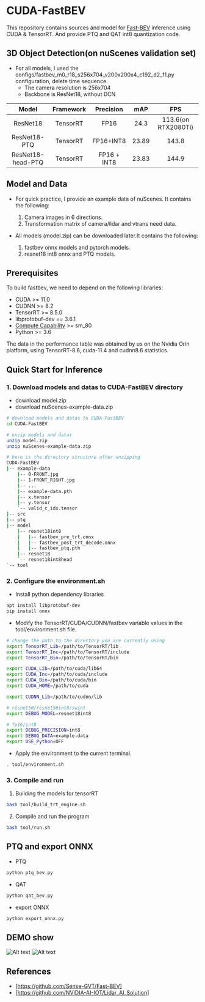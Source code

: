 # CUDA-FastBEV

This repository contains sources and model for [Fast-BEV](https://github.com/Sense-GVT/Fast-BEV) inference using CUDA & TensorRT. And provide PTQ and QAT int8 quantization code.


## 3D Object Detection(on nuScenes validation set)
- For all models, I used the configs/fastbev_m0_r18_s256x704_v200x200x4_c192_d2_f1.py configuration, delete time sequence. 
  - The camera resolution is 256x704
  - Backbone is ResNet18, without DCN


|         **Model**        | **Framework** | **Precision** | **mAP** | **FPS** |
|:------------------------:|:-------------:|:-------------:|:-------:|:-------:|
| ResNet18 |    TensorRT    |   FP16   |  24.3  |   113.6(on RTX2080Ti)        |
| ResNet18-PTQ         |    TensorRT   | FP16+INT8     |  23.89  |  143.8  |
| ResNet18-head-PTQ    | TensorRT      | FP16 + INT8 |  23.83       |   144.9        |


## Model and Data
- For quick practice, I provide an example data of nuScenes. It contains the following:
  1. Camera images in 6 directions.
  2. Transformation matrix of camera/lidar and vtrans need data.

- All models (model.zip) can be downloaded later.It contains the following:
  1. fastbev onnx models and pytorch models.
  2. resnet18 int8 onnx and PTQ models.

## Prerequisites
To build fastbev, we need to depend on the following libraries:
- CUDA >= 11.0
- CUDNN >= 8.2
- TensorRT >= 8.5.0
- libprotobuf-dev == 3.6.1
- [Compute Capability](https://developer.nvidia.com/cuda-gpus#compute) >= sm_80
- Python >= 3.6

The data in the performance table was obtained by us on the Nvidia Orin platform, using TensorRT-8.6, cuda-11.4 and cudnn8.6 statistics.

## Quick Start for Inference

### 1. Download models and datas to CUDA-FastBEV directory
- download model.zip 
- download nuScenes-example-data.zip 
```bash
# download models and datas to CUDA-FastBEV
cd CUDA-FastBEV

# unzip models and datas
unzip model.zip
unzip nuScenes-example-data.zip

# here is the directory structure after unzipping
CUDA-FastBEV
|-- example-data
    |-- 0-FRONT.jpg
    |-- 1-FRONT_RIGHT.jpg
    |-- ...
    |-- example-data.pth
    |-- x.tensor
    |-- y.tensor
    `-- valid_c_idx.tensor
|-- src
|-- ptq
|-- model
    |-- resnet18int8
    |   |-- fastbev_pre_trt.onnx
    |   |-- fastbev_post_trt_decode.onnx
    |   |-- fastbev_ptq.pth
    |-- resnet18
    `-- resnet18int8head
`-- tool
```
### 2. Configure the environment.sh
- Install python dependency libraries
```bash
apt install libprotobuf-dev
pip install onnx
```

- Modify the TensorRT/CUDA/CUDNN/fastbev variable values in the tool/environment.sh file.
```bash
# change the path to the directory you are currently using
export TensorRT_Lib=/path/to/TensorRT/lib
export TensorRT_Inc=/path/to/TensorRT/include
export TensorRT_Bin=/path/to/TensorRT/bin

export CUDA_Lib=/path/to/cuda/lib64
export CUDA_Inc=/path/to/cuda/include
export CUDA_Bin=/path/to/cuda/bin
export CUDA_HOME=/path/to/cuda

export CUDNN_Lib=/path/to/cudnn/lib

# resnet50/resnet50int8/swint
export DEBUG_MODEL=resnet18int8

# fp16/int8
export DEBUG_PRECISION=int8
export DEBUG_DATA=example-data
export USE_Python=OFF
```

- Apply the environment to the current terminal.
```bash
. tool/environment.sh
```

### 3. Compile and run

1. Building the models for tensorRT
```bash
bash tool/build_trt_engine.sh
```

2. Compile and run the program
```bash
bash tool/run.sh
```

## PTQ and export ONNX
- PTQ
```bash
python ptq_bev.py
```
- QAT
```bash
python qat_bev.py
```
- export ONNX
```bash
python export_onnx.py
```
## DEMO show
![Alt text](demo/sample0_vis_int8_head.png)
![Alt text](demo/sample1_vis_int8_head.png)

## References
- [https://github.com/Sense-GVT/Fast-BEV]
- [https://github.com/NVIDIA-AI-IOT/Lidar_AI_Solution]
